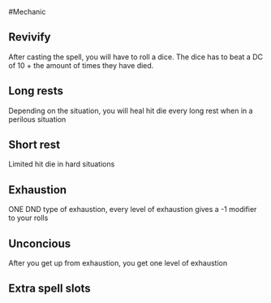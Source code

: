 #Mechanic  

## **Revivify**

After casting the spell, you will have to roll a dice. The dice has to beat a DC of 10 + the amount of times they have died. 

## Long rests

Depending on the situation, you will heal hit die every long rest when in a perilous situation

## **Short rest**

Limited hit die in hard situations

## Exhaustion

ONE DND type of exhaustion, every level of exhaustion gives a -1 modifier to your rolls

## Unconcious

After you get up from exhaustion, you get one level of exhaustion

## Extra spell slots


